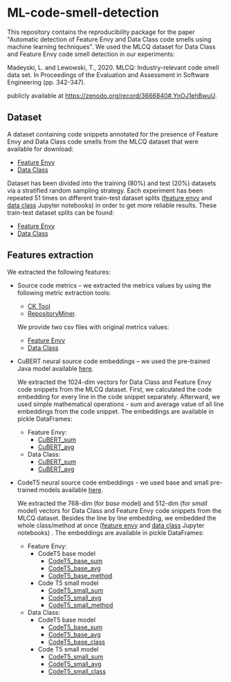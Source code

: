 # ML-code-smell-detection
This repository contains the reproducibility package for the paper "Automatic detection of Feature Envy and Data Class code smells using machine learning techniques". We used the MLCQ dataset for Data Class and Feature Envy code smell detection in our experiments:

Madeyski, L. and Lewowski, T., 2020. MLCQ: Industry-relevant code smell data set. In Proceedings of the Evaluation and Assessment in Software Engineering (pp. 342-347).

publicly available at https://zenodo.org/record/3666840#.YnOJ1ehBwuU. 

## Dataset
A dataset containing code snippets annotated for the presence of Feature Envy and Data Class code smells from the MLCQ dataset that were available for download:
* [Feature Envy](https://github.com/milica-skipina/ML-code-smell-detection/blob/main/feature_envy/data/feature_envy.csv)
* [Data Class](https://github.com/milica-skipina/ML-code-smell-detection/blob/main/data_class/data/data_class.csv)

Dataset has been divided into the training (80%) and test (20%) datasets via a stratified random sampling strategy. Each experiment has been repeated 51 times on different train-test dataset splits ([feature envy](https://github.com/milica-skipina/ML-code-smell-detection/blob/main/feature_envy/data/Train_Test_Split.ipynb) and [data class](https://github.com/milica-skipina/ML-code-smell-detection/blob/main/data_class/data/Train_Test_Split.ipynb) Jupyter notebooks) in order to get more reliable results. These train-test dataset splits can be found:
* [Feature Envy](https://github.com/milica-skipina/ML-code-smell-detection/tree/main/feature_envy/data/data_splits)
* [Data Class](https://github.com/milica-skipina/ML-code-smell-detection/tree/main/data_class/data/data_splits)

## Features extraction
We extracted the following features:
* Source code metrics – we extracted the metrics values by using the following metric extraction tools:
  * [CK Tool](https://github.com/mauricioaniche/ck/)
  * [RepositoryMiner](https://github.com/antoineBarbez/RepositoryMiner/).

   We provide two csv files with original metrics values:
    * [Feature Envy](https://github.com/milica-skipina/ML-code-smell-detection/blob/main/feature_envy/data/embedded_datasets/metrics_dataset.csv)
    * [Data Class](https://github.com/milica-skipina/ML-code-smell-detection/blob/main/data_class/data/embedded_datasets/metrics_dataset.csv)
  
* CuBERT neural source code embeddings – we used the pre-trained Java model available [here](https://github.com/google-research/google-research/tree/master/cubert).

  We extracted the 1024-dim vectors for Data Class and Feature Envy code snippets from the MLCQ dataset. First, we calculated the code embedding for every line in the code snippet separately. Afterward, we used simple mathematical operations - sum and average value of all line embeddings from the code snippet. The embeddings are available in pickle DataFrames:
  * Feature Envy:
    * [CuBERT_sum](https://github.com/milica-skipina/ML-code-smell-detection/blob/main/feature_envy/data/embedded_datasets/cubert_embedding_sum.pkl)
    * [CuBERT_avg](https://github.com/milica-skipina/ML-code-smell-detection/blob/main/feature_envy/data/embedded_datasets/cubert_embedding_avg.pkl)
  * Data Class:
    * [CuBERT_sum](https://github.com/milica-skipina/ML-code-smell-detection/blob/main/data_class/data/embedded_datasets/cubert_embedding_sum.pkl)
    * [CuBERT_avg](https://github.com/milica-skipina/ML-code-smell-detection/blob/main/data_class/data/embedded_datasets/cubert_embedding_avg.pkl)

* CodeT5 neural source code embeddings - we used base and small pre-trained models available [here](https://console.cloud.google.com/storage/browser/sfr-codet5-data-research/pretrained_models;tab=objects?pageState=(%22StorageObjectListTable%22:(%22f%22:%22%255B%255D%22))&prefix=&forceOnObjectsSortingFiltering=false).

  We extracted the 768-dim (for *base* model) and 512-dim (for *small* model) vectors for Data Class and Feature Envy code snippets from the MLCQ dataset. Besides the line by line embedding, we embedded the whole class/method at once ([feature envy](https://github.com/milica-skipina/ML-code-smell-detection/blob/main/feature_envy/data/T5_embedding.py) and [data class](https://github.com/milica-skipina/ML-code-smell-detection/blob/main/data_class/data/T5_embedding.py) Jupyter notebooks) . The embeddings are available in pickle DataFrames:
  * Feature Envy:
    * CodeT5 base model 
      * [CodeT5_base_sum](https://github.com/milica-skipina/ML-code-smell-detection/blob/main/feature_envy/data/embedded_datasets/T5_base_line_sum.pkl)
      * [CodeT5_base_avg](https://github.com/milica-skipina/ML-code-smell-detection/blob/main/feature_envy/data/embedded_datasets/T5_base_line_avg.pkl)
      * [CodeT5_base_method](https://github.com/milica-skipina/ML-code-smell-detection/blob/main/feature_envy/data/embedded_datasets/T5_base.pkl)
    * Code T5 small model
      * [CodeT5_small_sum](https://github.com/milica-skipina/ML-code-smell-detection/blob/main/feature_envy/data/embedded_datasets/T5_small_line_sum.pkl)
      * [CodeT5_small_avg](https://github.com/milica-skipina/ML-code-smell-detection/blob/main/feature_envy/data/embedded_datasets/T5_small_line_avg.pkl)
      * [CodeT5_small_method](https://github.com/milica-skipina/ML-code-smell-detection/blob/main/feature_envy/data/embedded_datasets/T5_small.pkl)
  * Data Class:
    * CodeT5 base model 
      * [CodeT5_base_sum](https://github.com/milica-skipina/ML-code-smell-detection/blob/main/data_class/data/embedded_datasets/T5_base_line_sum.pkl)
      * [CodeT5_base_avg](https://github.com/milica-skipina/ML-code-smell-detection/blob/main/data_class/data/embedded_datasets/T5_base_line_avg.pkl)
      * [CodeT5_base_class](https://github.com/milica-skipina/ML-code-smell-detection/blob/main/data_class/data/embedded_datasets/T5_base.pkl)
    * Code T5 small model
      * [CodeT5_small_sum](https://github.com/milica-skipina/ML-code-smell-detection/blob/main/data_class/data/embedded_datasets/T5_small_line_sum.pkl)
      * [CodeT5_small_avg](https://github.com/milica-skipina/ML-code-smell-detection/blob/main/data_class/data/embedded_datasets/T5_small_line_avg.pkl)
      * [CodeT5_small_class](https://github.com/milica-skipina/ML-code-smell-detection/blob/main/data_class/data/embedded_datasets/T5_small.pkl)
